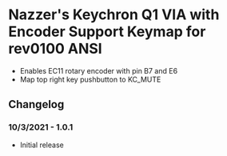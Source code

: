 # Nazzer's Keychron Q1 VIA with Encoder Support Keymap for rev0100 ANSI

- Enables EC11 rotary encoder with pin B7 and E6
- Map top right key pushbutton to KC_MUTE

## Changelog

### 10/3/2021 - 1.0.1

- Initial release

